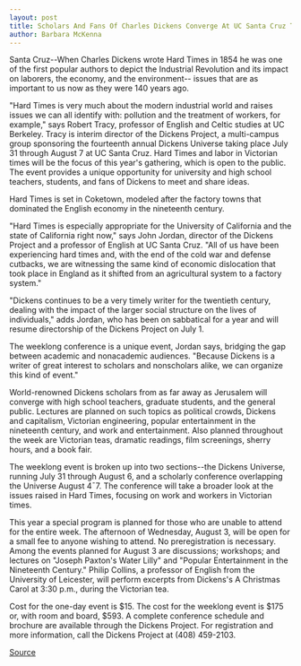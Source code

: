 ```yaml
---
layout: post
title: Scholars And Fans Of Charles Dickens Converge At UC Santa Cruz This Summer To Explore Industry And Laborers In Victorian Times
author: Barbara McKenna
---
```


Santa Cruz--When Charles Dickens wrote Hard Times in 1854 he was  one of the first popular authors to depict the Industrial Revolution  and its impact on laborers, the economy, and the environment-- issues that are as important to us now as they were 140 years ago.

"Hard Times is very much about the modern industrial world  and raises issues we can all identify with: pollution and the  treatment of workers, for example," says Robert Tracy, professor of  English and Celtic studies at UC Berkeley. Tracy is interim director  of the Dickens Project, a multi-campus group sponsoring the  fourteenth annual Dickens Universe taking place July 31 through  August 7 at UC Santa Cruz. Hard Times and labor in Victorian times  will be the focus of this year's gathering, which is open to the  public. The event provides a unique opportunity for university and  high school teachers, students, and fans of Dickens to meet and  share ideas.

Hard Times is set in Coketown, modeled after the factory  towns that dominated the English economy in the nineteenth century.

"Hard Times is especially appropriate for the University of  California and the state of California right now," says John Jordan,  director of the Dickens Project and a professor of English at UC  Santa Cruz. "All of us have been experiencing hard times and, with  the end of the cold war and defense cutbacks, we are witnessing the  same kind of economic dislocation that took place in England as it  shifted from an agricultural system to a factory system."

"Dickens continues to be a very timely writer for the  twentieth century, dealing with the impact of the larger social  structure on the lives of individuals," adds Jordan, who has been on  sabbatical for a year and will resume directorship of the Dickens  Project on July 1.

The weeklong conference is a unique event, Jordan says,  bridging the gap between academic and nonacademic audiences.  "Because Dickens is a writer of great interest to scholars and  nonscholars alike, we can organize this kind of event."

World-renowned Dickens scholars from as far away as  Jerusalem will converge with high school teachers, graduate  students, and the general public. Lectures are planned on such topics  as political crowds, Dickens and capitalism, Victorian engineering,  popular entertainment in the nineteenth century, and work and  entertainment. Also planned throughout the week are Victorian teas,  dramatic readings, film screenings, sherry hours, and a book fair.

The weeklong event is broken up into two sections--the  Dickens Universe, running July 31 through August 6, and a scholarly  conference overlapping the Universe August 4¯7. The conference will  take a broader look at the issues raised in Hard Times, focusing on  work and workers in Victorian times.

This year a special program is planned for those who are  unable to attend for the entire week. The afternoon of Wednesday,  August 3, will be open for a small fee to anyone wishing to attend.  No preregistration is necessary. Among the events planned for  August 3 are discussions; workshops; and lectures on "Joseph  Paxton's Water Lilly" and "Popular Entertainment in the Nineteenth  Century." Philip Collins, a professor of English from the University  of Leicester, will perform excerpts from Dickens's A Christmas  Carol at 3:30 p.m., during the Victorian tea.

Cost for the one-day event is $15. The cost for the weeklong  event is $175 or, with room and board, $593. A complete conference  schedule and brochure are available through the Dickens Project. For  registration and more information, call the Dickens Project at (408)  459-2103.

[Source](http://www1.ucsc.edu/news_events/press_releases/archive/93-94/05-94/052394-Dickens_Universe_at.html "Permalink to 052394-Dickens_Universe_at")
